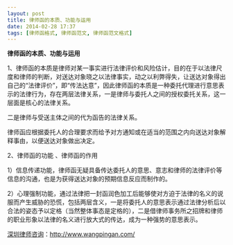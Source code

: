 ```yaml
---
layout: post
title: 律师函的本质、功能与运用
date: 2014-02-28 17:37
tags: [律师函格式, 律师函范文, 律师函范文格式]
---
```

<strong>律师函的本质、功能与运用</strong>

1、律师函的本质是律师对某一事实进行法律评价和风险估计，目的在于以法律尺度和律师的判断，对送达对象晓之以法律事实，动之以利弊得失，让送达对象得出自己的“法律评价”，即“传法达意”，因此律师函的本质是一种委托代理进行意思表示的法律行为，存在两层法律关系，一是律师与委托人之间的授权委托关系，这一层面是核心的法律关系。

二是律师与受送主体之间的代为函告的法律关系。

律师函应根据委托人的合理要求而给予对方通知或在适当的范围之内向送达对象解释事由，以便送达对象做出决定。

2、律师函的功能 、律师函的作用

1）信息传递功能，律师函无疑具备传达委托人的意思、意志和律师的法律评价等信息的沟通，也是为获得送达对象的预期信息反应而制作的。

2）心理强制功能，通过法律把一封函润色加工后能够使对方迫于法律的名义的说服而产生威胁的恐慌，包括两层含义，一是将委托人的意思表示通过法律分析后以合法的姿态予以定格（当然整体事态是定格的），二是借律师事务所之招牌和律师的职业形象以法律的名义进行放大式的传达，成为一种强势的意思表示。

<a href="http://www.wangpingan.com/">深圳律师咨询</a>：<a href="http://www.wangpingan.com/">http://www.wangpingan.com/</a>

